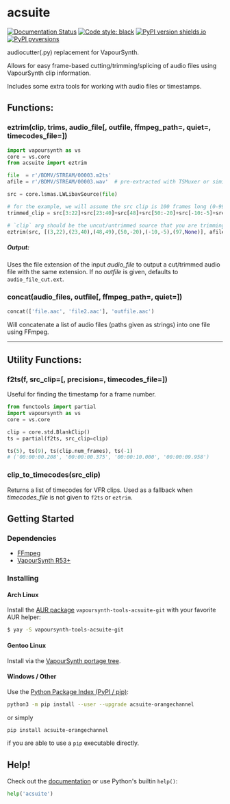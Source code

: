 # acsuite

[![Documentation Status](https://readthedocs.org/projects/acsuite/badge/?version=latest)](https://acsuite.readthedocs.io/en/latest/?badge=latest)
[![Code style: black](https://img.shields.io/badge/code%20style-black-000000.svg)](https://github.com/psf/black)
[![PyPI version shields.io](https://img.shields.io/pypi/v/acsuite-orangechannel.svg)](https://pypi.python.org/pypi/acsuite-orangechannel/)
[![PyPI pyversions](https://img.shields.io/pypi/pyversions/acsuite-orangechannel.svg)](https://pypi.python.org/pypi/acsuite-orangechannel/)

audiocutter(.py) replacement for VapourSynth.

Allows for easy frame-based cutting/trimming/splicing of audio files
using VapourSynth clip information.

Includes some extra tools for working with audio files or timestamps.


## Functions:

### eztrim(clip, trims, audio_file[, outfile, ffmpeg_path=, quiet=, timecodes_file=])

```py
import vapoursynth as vs
core = vs.core
from acsuite import eztrim

file  = r'/BDMV/STREAM/00003.m2ts'
afile = r'/BDMV/STREAM/00003.wav'  # pre-extracted with TSMuxer or similar

src = core.lsmas.LWLibavSource(file)

# for the example, we will assume the src clip is 100 frames long (0-99)
trimmed_clip = src[3:22]+src[23:40]+src[48]+src[50:-20]+src[-10:-5]+src[97:]

# `clip` arg should be the uncut/untrimmed source that you are trimming from
eztrim(src, [(3,22),(23,40),(48,49),(50,-20),(-10,-5),(97,None)], afile)
```

##### Output:

Uses the file extension of the input _audio_file_ to output a cut/trimmed audio file with the same extension. If no _outfile_ is given, defaults to `audio_file_cut.ext`.

### concat(audio_files, outfile[, ffmpeg_path=, quiet=])

```py
concat(['file.aac', 'file2.aac'], 'outfile.aac')
```

Will concatenate a list of audio files (paths given as strings) into one file using FFmpeg.

---

## Utility Functions:

### f2ts(f, src_clip=[, precision=, timecodes_file=])

Useful for finding the timestamp for a frame number.

```py
from functools import partial
import vapoursynth as vs
core = vs.core

clip = core.std.BlankClip()
ts = partial(f2ts, src_clip=clip)

ts(5), ts(9), ts(clip.num_frames), ts(-1)
# ('00:00:00.208', '00:00:00.375', '00:00:10.000', '00:00:09.958')
```

### clip_to_timecodes(src_clip)

Returns a list of timecodes for VFR clips. Used as a fallback when *timecodes_file* is not given to `f2ts` or `eztrim`.

## Getting Started

### Dependencies
- [FFmpeg](https://ffmpeg.org/)
- [VapourSynth R53+](https://github.com/vapoursynth/vapoursynth/releases)

### Installing

#### Arch Linux

Install the [AUR package](https://aur.archlinux.org/packages/vapoursynth-tools-acsuite-git/) `vapoursynth-tools-acsuite-git` with your favorite AUR helper:

```sh
$ yay -S vapoursynth-tools-acsuite-git
```

#### Gentoo Linux

Install via the [VapourSynth portage tree](https://github.com/4re/vapoursynth-portage).

#### Windows / Other

Use the [Python Package Index (PyPI / pip)](https://pypi.org/project/acsuite-orangechannel/#description):

```sh
python3 -m pip install --user --upgrade acsuite-orangechannel
```

or simply

```sh
pip install acsuite-orangechannel
```

if you are able to use a `pip` executable directly.

## Help!

Check out the [documentation](https://acsuite.readthedocs.io/en/latest/) or use Python's builtin `help()`: 

```py
help('acsuite')
```

